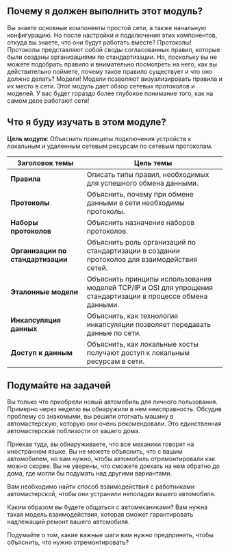 <!-- verified: agorbachev 03.05.2022 -->

<!-- 3.0.1 -->
##  Почему я должен выполнить этот модуль?

Вы знаете основные компоненты простой сети, а также начальную конфигурацию. Но после настройки и подключения этих компонентов, откуда вы знаете, что они будут работать вместе? Протоколы! Протоколы представляют собой своды согласованных правил, которые были созданы организациями по стандартизации. Но, поскольку вы не можете подобрать правило и внимательно посмотреть на него, как вы действительно поймете, почему такое правило существует и что оно должно делать? Модели! Модели позволяют визуализировать правила и их место в сети. Этот модуль дает обзор сетевых протоколов и моделей. У вас будет гораздо более глубокое понимание того, как на самом деле работают сети!

<!-- 3.0.2 -->
##  Что я буду изучать в этом модуле?

**Цель модуля**: Объяснить принципы подключения устройств к локальным и удаленным сетевым ресурсам по сетевым протоколам.

| **Заголовок темы** | **Цель темы** |
| --- | --- |
| **Правила** | Описать типы правил, необходимых для успешного обмена данными. |
| **Протоколы** | Объяснить, почему при обмене данными в сети необходимы протоколы. |
| **Наборы протоколов** | Объяснить назначение наборов протоколов. |
| **Организации по стандартизации** | Объяснить роль организаций по стандартизации в создании протоколов для взаимодействия сетей. |
| **Эталонные модели** | Объяснить принципы использования моделей TCP/IP и OSI для упрощения стандартизации в процессе обмена данными. |
| **Инкапсуляция данных** | Объяснить, как технология инкапсуляции позволяет передавать данные по сети. |
| **Доступ к данным** | Объяснить, как локальные хосты получают доступ к локальным ресурсам в сети. |

<!-- 3.0.3 -->
## Подумайте на задачей

Вы только что приобрели новый автомобиль для личного пользования. Примерно через неделю вы обнаружили в нем неисправность. Обсудив проблему со знакомыми, вы решили отогнать машину в автомастерскую, которую они очень рекомендовали. Это единственная автомастерская поблизости от вашего дома.

Приехав туда, вы обнаруживаете, что все механики говорят на иностранном языке. Вы не можете объяснить, что с вашим автомобилем, но вам нужно, чтобы автомобиль отремонтировали как можно скорее. Вы не уверены, что сможете доехать на нем обратно до дома, где могли бы подумать над другими вариантами.

Вам необходимо найти способ взаимодействия с работниками автомастерской, чтобы они устранили неполадки вашего автомобиля.

Каким образом вы будете общаться с автомеханиками? Вам нужна такая модель взаимодействия, которая сможет гарантировать надлежащий ремонт вашего автомобиля.

Подумайте о том, какие важные шаги вам нужно предпринять, чтобы объяснить, что нужно отремонтировать?  

<!-- [Проектирование систем связи (lab)](./assets/3.0.3-class-activity---design-a-communications-system.pdf) -->

